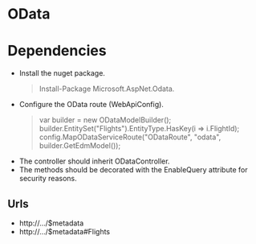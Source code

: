 OData
=====

# Dependencies
- Install the nuget package.
	> Install-Package Microsoft.AspNet.Odata.
- Configure the OData route (WebApiConfig).
	> var builder = new ODataModelBuilder();  
	> builder.EntitySet<Flight>("Flights").EntityType.HasKey(i => i.FlightId);  
	> config.MapODataServiceRoute("ODataRoute", "odata", builder.GetEdmModel());
- The controller should inherit ODataController.
- The methods should be decorated with the EnableQuery attribute for security reasons.

## Urls
- http://.../$metadata
- http://.../$metadata#Flights